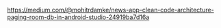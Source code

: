 https://medium.com/@mohitrdamke/news-app-clean-code-architecture-paging-room-db-in-android-studio-24919ba7d16a
